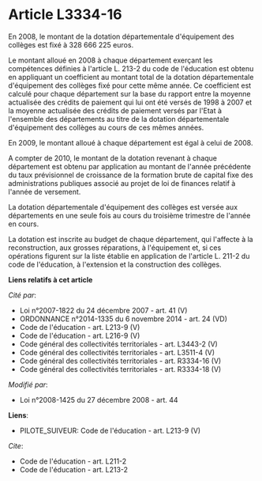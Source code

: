 # Article L3334-16

En 2008, le montant de la dotation départementale d'équipement des collèges est fixé à 328 666 225 euros. 

Le montant alloué en 2008 à chaque département exerçant les compétences définies à l'article L. 213-2 du code de l'éducation
est obtenu en appliquant un coefficient au montant total de la dotation départementale d'équipement des collèges fixé pour
cette même année. Ce coefficient est calculé pour chaque département sur la base du rapport entre la moyenne actualisée des
crédits de paiement qui lui ont été versés de 1998 à 2007 et la moyenne actualisée des crédits de paiement versés par l'Etat
à l'ensemble des départements au titre de la dotation départementale d'équipement des collèges au cours de ces mêmes années.

En 2009, le montant alloué à chaque département est égal à celui de 2008. 

A compter de 2010, le montant de la dotation revenant à chaque département est obtenu par application au montant de l'année
précédente du taux prévisionnel de croissance de la formation brute de capital fixe des administrations publiques associé au
projet de loi de finances relatif à l'année de versement. 

La dotation départementale d'équipement des collèges est versée aux départements en une seule fois au cours du troisième
trimestre de l'année en cours. 

La dotation est inscrite au budget de chaque département, qui l'affecte à la reconstruction, aux grosses réparations, à
l'équipement et, si ces opérations figurent sur la liste établie en application de l'article L. 211-2 du code de l'éducation,
à l'extension et la construction des collèges.

**Liens relatifs à cet article**

_Cité par_:

  - Loi n°2007-1822 du 24 décembre 2007 - art. 41 (V)
  - ORDONNANCE n°2014-1335 du 6 novembre 2014 - art. 24 (VD)
  - Code de l'éducation - art. L213-9 (V)
  - Code de l'éducation - art. L216-9 (V)
  - Code général des collectivités territoriales - art. L3443-2 (V)
  - Code général des collectivités territoriales - art. L3511-4 (V)
  - Code général des collectivités territoriales - art. R3334-16 (V)
  - Code général des collectivités territoriales - art. R3334-18 (V)

_Modifié par_:

  - Loi n°2008-1425 du 27 décembre 2008 - art. 44

**Liens**:

  - PILOTE_SUIVEUR: Code de l'éducation - art. L213-9 (V)

_Cite_:

  - Code de l'éducation - art. L211-2
  - Code de l'éducation - art. L213-2
